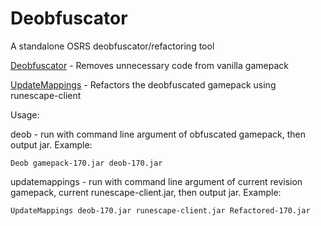 # Deobfuscator

A standalone OSRS deobfuscator/refactoring tool

[Deobfuscator](src/main/java/net/runelite/deob/Deob.java) - Removes unnecessary code from vanilla gamepack

[UpdateMappings](src/main/java/net/runelite/deob/updater/UpdateMappings.java) - Refactors the deobfuscated gamepack using runescape-client

Usage:

deob - run with command line argument of obfuscated gamepack, then output jar. Example:

`Deob gamepack-170.jar deob-170.jar`

updatemappings - run with command line argument of current revision gamepack, current runescape-client.jar, then output jar. Example:

`UpdateMappings deob-170.jar runescape-client.jar Refactored-170.jar`

